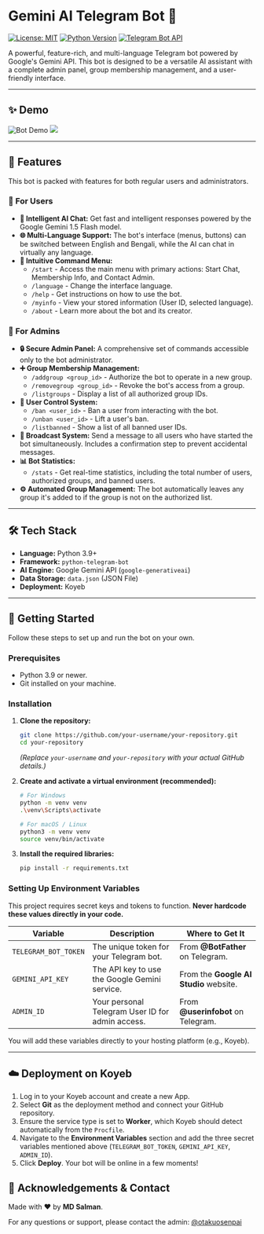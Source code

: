 # Gemini AI Telegram Bot 🤖

[![License: MIT](https://img.shields.io/badge/License-MIT-yellow.svg)](https://opensource.org/licenses/MIT)
[![Python Version](https://img.shields.io/badge/Python-3.9%2B-blue?logo=python)](https://www.python.org/)
[![Telegram Bot API](https://img.shields.io/badge/Telegram-Bot%20API-blue?logo=telegram)](https://core.telegram.org/bots/api)

A powerful, feature-rich, and multi-language Telegram bot powered by Google's Gemini API. This bot is designed to be a versatile AI assistant with a complete admin panel, group membership management, and a user-friendly interface.

---

## ✨ Demo

<!-- Add a screenshot or GIF of your bot in action here -->
![Bot Demo](https://files.catbox.moe/vnko8p.png)
![](https://files.catbox.moe/qcpo2a.png)
<!-- To make this file more attractive, add a screenshot of the bot's functionality. -->

---

## 🌟 Features

This bot is packed with features for both regular users and administrators.

### 👤 For Users
- **🧠 Intelligent AI Chat:** Get fast and intelligent responses powered by the Google Gemini 1.5 Flash model.
- **🌐 Multi-Language Support:** The bot's interface (menus, buttons) can be switched between English and Bengali, while the AI can chat in virtually any language.
- **💬 Intuitive Command Menu:**
  - `/start` - Access the main menu with primary actions: Start Chat, Membership Info, and Contact Admin.
  - `/language` - Change the interface language.
  - `/help` - Get instructions on how to use the bot.
  - `/myinfo` - View your stored information (User ID, selected language).
  - `/about` - Learn more about the bot and its creator.

### 👑 For Admins
- **🔒 Secure Admin Panel:** A comprehensive set of commands accessible only to the bot administrator.
- **➕ Group Membership Management:**
  - `/addgroup <group_id>` - Authorize the bot to operate in a new group.
  - `/removegroup <group_id>` - Revoke the bot's access from a group.
  - `/listgroups` - Display a list of all authorized group IDs.
- **🚫 User Control System:**
  - `/ban <user_id>` - Ban a user from interacting with the bot.
  - `/unban <user_id>` - Lift a user's ban.
  - `/listbanned` - Show a list of all banned user IDs.
- **📢 Broadcast System:** Send a message to all users who have started the bot simultaneously. Includes a confirmation step to prevent accidental messages.
- **📊 Bot Statistics:**
  - `/stats` - Get real-time statistics, including the total number of users, authorized groups, and banned users.
- **⚙️ Automated Group Management:** The bot automatically leaves any group it's added to if the group is not on the authorized list.

---

## 🛠️ Tech Stack

- **Language:** Python 3.9+
- **Framework:** `python-telegram-bot`
- **AI Engine:** Google Gemini API (`google-generativeai`)
- **Data Storage:** `data.json` (JSON File)
- **Deployment:** Koyeb

---

## 🚀 Getting Started

Follow these steps to set up and run the bot on your own.

### Prerequisites
- Python 3.9 or newer.
- Git installed on your machine.

### Installation

1.  **Clone the repository:**
    ```bash
    git clone https://github.com/your-username/your-repository.git
    cd your-repository
    ```
    *(Replace `your-username` and `your-repository` with your actual GitHub details.)*

2.  **Create and activate a virtual environment (recommended):**
    ```bash
    # For Windows
    python -m venv venv
    .\venv\Scripts\activate

    # For macOS / Linux
    python3 -m venv venv
    source venv/bin/activate
    ```

3.  **Install the required libraries:**
    ```bash
    pip install -r requirements.txt
    ```

### Setting Up Environment Variables
This project requires secret keys and tokens to function. **Never hardcode these values directly in your code.**

| Variable             | Description                                       | Where to Get It                                      |
| --------------------- | ------------------------------------------------- | ---------------------------------------------------- |
| `TELEGRAM_BOT_TOKEN`  | The unique token for your Telegram bot.           | From **@BotFather** on Telegram.                     |
| `GEMINI_API_KEY`      | The API key to use the Google Gemini service.     | From the **Google AI Studio** website.               |
| `ADMIN_ID`            | Your personal Telegram User ID for admin access.  | From **@userinfobot** on Telegram.                   |

You will add these variables directly to your hosting platform (e.g., Koyeb).

---

## ☁️ Deployment on Koyeb

1.  Log in to your Koyeb account and create a new App.
2.  Select **Git** as the deployment method and connect your GitHub repository.
3.  Ensure the service type is set to **Worker**, which Koyeb should detect automatically from the `Procfile`.
4.  Navigate to the **Environment Variables** section and add the three secret variables mentioned above (`TELEGRAM_BOT_TOKEN`, `GEMINI_API_KEY`, `ADMIN_ID`).
5.  Click **Deploy**. Your bot will be online in a few moments!



## 🙏 Acknowledgements & Contact

Made with ❤️ by **MD Salman**.

For any questions or support, please contact the admin: [@otakuosenpai](https://t.me/otakuosenpai)
